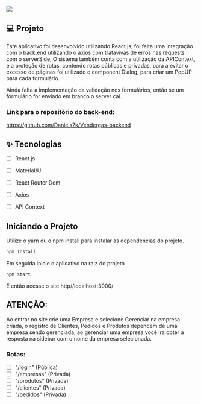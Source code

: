 ![](https://images.unsplash.com/photo-1633356122102-3fe601e05bd2?ixlib=rb-1.2.1&ixid=MnwxMjA3fDB8MHxwaG90by1wYWdlfHx8fGVufDB8fHx8&auto=format&fit=crop&w=1170&q=80)

## 💻 Projeto

Este aplicativo foi desenvolvido utilizando React.js, foi feita uma integração com o back.end utilizando o axios com tratavivas de erros nas requests com o serverSide,  O sistema também conta com a utilização da APIContext, e a proteção de rotas, contendo rotas públicas e privadas, para a evitar o excesso de páginas foi utilizado o component Dialog, para criar um PopUP para cada formulário.


Ainda falta a implementação da validação nos formulários, então se um formulário for enviado em branco o server cai.

### Link para o repositório do back-end:

https://github.com/Daniels7k/Vendergas-backend

## ✨ Tecnologias

-   [ ] React.js
-   [ ] Material/UI
-   [ ] React Router Dom
-   [ ] Axios
-   [ ] API Context


## Iniciando o Projeto
Utilize o yarn ou o npm install para instalar as dependências do projeto.
```cl
npm install
```
Em seguida inicie o aplicativo na raiz do projeto
```cl
npm start
```
E então acesse o site http//localhost:3000/

## ATENÇÃO: 
Ao entrar no site crie uma Empresa e selecione Gerenciar na empresa criada, o registro de Clientes, Pedidos e Produtos dependem de uma empresa sendo gerenciada, ao gerenciar uma empresa você ira obter a resposta na sidebar com o nome da empresa selecionada.

### Rotas:
- [ ] "/login"      (Pública)
- [ ] "/empresas"   (Privada)
- [ ] "/produtos"   (Privada)
- [ ] "/clientes"   (Privada)
- [ ] "/pedidos"    (Privada)
